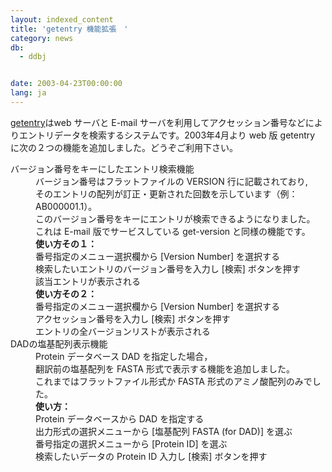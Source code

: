 ```yaml
---
layout: indexed_content
title: 'getentry 機能拡張　'
category: news
db:
  - ddbj


date: 2003-04-23T00:00:00
lang: ja
---
```


<html><a href="http://getentry.ddbj.nig.ac.jp/top-j.html">getentry</a>はweb サーバと E-mail サーバを利用してアクセッション番号などによりエントリデータを検索するシステムです。2003年4月より web 版 getentry に次の２つの機能を追加しました。どうぞご利用下さい。

<dl>
    <dt>バージョン番号をキーにしたエントリ検索機能</dt>
    <dd>バージョン番号はフラットファイルの VERSION 行に記載されており,<br>そのエントリの配列が訂正・更新された回数を示しています（例：AB000001.1）。<br> このバージョン番号をキーにエントリが検索できるようになりました。<br> これは E-mail 版でサービスしている get-version と同様の機能です。</dd>
    <dd><b>使い方その１：</b><br> 番号指定のメニュー選択欄から [Version Number] を選択する<br> 検索したいエントリのバージョン番号を入力し [検索] ボタンを押す<br> 該当エントリが表示される</dd>
    <dd><b>使い方その２：</b><br> 番号指定のメニュー選択欄から [Version Number] を選択する<br> アクセッション番号を入力し [検索] ボタンを押す<br> エントリの全バージョンリストが表示される</dd>
    <dt>DADの塩基配列表示機能</dt>
    <dd>Protein データベース DAD を指定した場合，<br> 翻訳前の塩基配列を FASTA 形式で表示する機能を追加しました。<br> これまではフラットファイル形式か FASTA 形式のアミノ酸配列のみでした。</dd>
    <dd><b>使い方：</b><br> Protein データベースから DAD を指定する<br> 出力形式の選択メニューから [塩基配列 FASTA (for DAD)] を選ぶ<br> 番号指定の選択メニューから [Protein ID] を選ぶ<br> 検索したいデータの Protein ID 入力し [検索] ボタンを押す</dd>
</dl>
</html>
